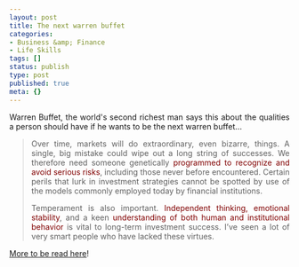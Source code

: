 ```yaml
---
layout: post
title: The next warren buffet
categories:
- Business &amp; Finance
- Life Skills
tags: []
status: publish
type: post
published: true
meta: {}
---
```

<p align="justify">Warren Buffet, the world's second richest man says this about the qualities a person should have if he wants to be the next warren buffet...</p>

<blockquote>
<p align="justify">Over time, markets will do extraordinary, even bizarre, things. A single, big mistake could wipe out a long string of successes. We therefore need someone genetically <font color="#800000">programmed to recognize and avoid serious risks</font>, including those never before encountered. Certain perils that lurk in investment strategies cannot be spotted by use of the models commonly employed today by financial institutions.</p>
<p align="justify">Temperament is also important. <font color="#800000">Independent thinking, emotional stability</font>, and a keen <font color="#800000">understanding of both human and institutional behavior</font> is vital to long-term investment success. I’ve seen a lot of very smart people who have lacked these virtues.</p>
</blockquote>
<p align="justify"><a href="http://articles.moneycentral.msn.com/Investing/Dispatch/070302BuffettSeeksASuccessor.aspx">More to be read here</a>!</p>
